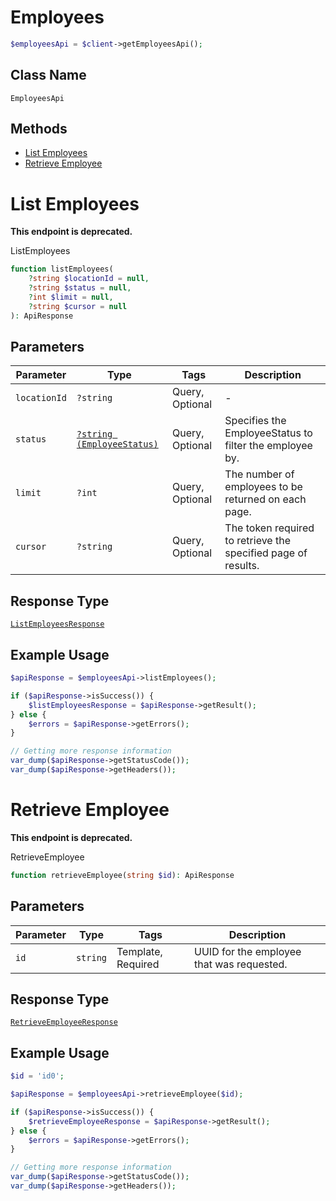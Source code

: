 # Employees

```php
$employeesApi = $client->getEmployeesApi();
```

## Class Name

`EmployeesApi`

## Methods

* [List Employees](../../doc/apis/employees.md#list-employees)
* [Retrieve Employee](../../doc/apis/employees.md#retrieve-employee)


# List Employees

**This endpoint is deprecated.**

ListEmployees

```php
function listEmployees(
    ?string $locationId = null,
    ?string $status = null,
    ?int $limit = null,
    ?string $cursor = null
): ApiResponse
```

## Parameters

| Parameter | Type | Tags | Description |
|  --- | --- | --- | --- |
| `locationId` | `?string` | Query, Optional | - |
| `status` | [`?string (EmployeeStatus)`](../../doc/models/employee-status.md) | Query, Optional | Specifies the EmployeeStatus to filter the employee by. |
| `limit` | `?int` | Query, Optional | The number of employees to be returned on each page. |
| `cursor` | `?string` | Query, Optional | The token required to retrieve the specified page of results. |

## Response Type

[`ListEmployeesResponse`](../../doc/models/list-employees-response.md)

## Example Usage

```php
$apiResponse = $employeesApi->listEmployees();

if ($apiResponse->isSuccess()) {
    $listEmployeesResponse = $apiResponse->getResult();
} else {
    $errors = $apiResponse->getErrors();
}

// Getting more response information
var_dump($apiResponse->getStatusCode());
var_dump($apiResponse->getHeaders());
```


# Retrieve Employee

**This endpoint is deprecated.**

RetrieveEmployee

```php
function retrieveEmployee(string $id): ApiResponse
```

## Parameters

| Parameter | Type | Tags | Description |
|  --- | --- | --- | --- |
| `id` | `string` | Template, Required | UUID for the employee that was requested. |

## Response Type

[`RetrieveEmployeeResponse`](../../doc/models/retrieve-employee-response.md)

## Example Usage

```php
$id = 'id0';

$apiResponse = $employeesApi->retrieveEmployee($id);

if ($apiResponse->isSuccess()) {
    $retrieveEmployeeResponse = $apiResponse->getResult();
} else {
    $errors = $apiResponse->getErrors();
}

// Getting more response information
var_dump($apiResponse->getStatusCode());
var_dump($apiResponse->getHeaders());
```

